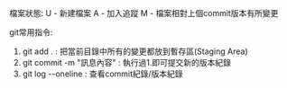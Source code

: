 檔案狀態:
U - 新建檔案
A - 加入追蹤
M - 檔案相對上個commit版本有所變更

git常用指令:
1. git add . : 把當前目錄中所有的變更都放到暫存區(Staging Area)
2. git commit -m "訊息內容" : 執行過1.即可提交新的版本紀錄
3. git log --oneline : 查看commit紀錄/版本紀錄